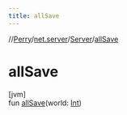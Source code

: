 ```yaml
---
title: allSave
---
```

//[Perry](../../../index.html)/[net.server](../index.html)/[Server](index.html)/[allSave](all-save.html)



# allSave



[jvm]\
fun [allSave](all-save.html)(world: [Int](https://kotlinlang.org/api/latest/jvm/stdlib/kotlin/-int/index.html))




